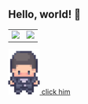 ## Hello, world! 👋

<table>
  <tr>
    <td><img src="https://github-readme-stats.vercel.app/api?username=LeonovAndreww&show_icons=true&theme=transparent" width="400"/></td>
    <td><img src="https://github-readme-stats.vercel.app/api/top-langs/?username=LeonovAndreww&layout=compact&theme=transparent" width="305"/></td>
  </tr>
</table>

<a href="https://leonovandreww.github.io/Deadline/">
  <img src="https://raw.githubusercontent.com/LeonovAndreww/LeonovAndreww/main/main-character.gif" width="64"/>
 click him
</a>

<!--
**LeonovAndreww/LeonovAndreww** is a ✨ _special_ ✨ repository because its `README.md` (this file) appears on your GitHub profile.

Here are some ideas to get you started:

- 🔭 I’m currently working on ...
- 🌱 I’m currently learning ...
- 👯 I’m looking to collaborate on ...
- 🤔 I’m looking for help with ...
- 💬 Ask me about ...
- 📫 How to reach me: ...
- 😄 Pronouns: ...
- ⚡ Fun fact: ...
-->
